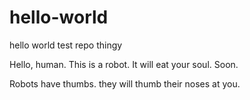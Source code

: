 # hello-world
hello world test repo thingy

Hello, human. This is a robot. It will eat your soul. Soon.

Robots have thumbs. they will thumb their noses at you.
